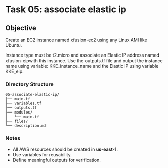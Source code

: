 # Task 05: associate elastic ip

## Objective
Create an EC2 instance named xfusion-ec2 using any Linux AMI like Ubuntu.

Instance type must be t2.micro and associate an Elastic IP address named xfusion-eipwith this instance.
Use the outputs.tf file and output the instance name using variable:
KKE_instance_name and the Elastic IP using variable KKE_eip.
### Directory Structure
```
05-associate-elastic-ip/
├── main.tf
├── variables.tf
├── outputs.tf
├── modules/
│   └── main.tf
├── files/
└── description.md
```

### Notes
- All AWS resources should be created in **us-east-1**.
- Use variables for reusability.
- Define meaningful outputs for verification.
